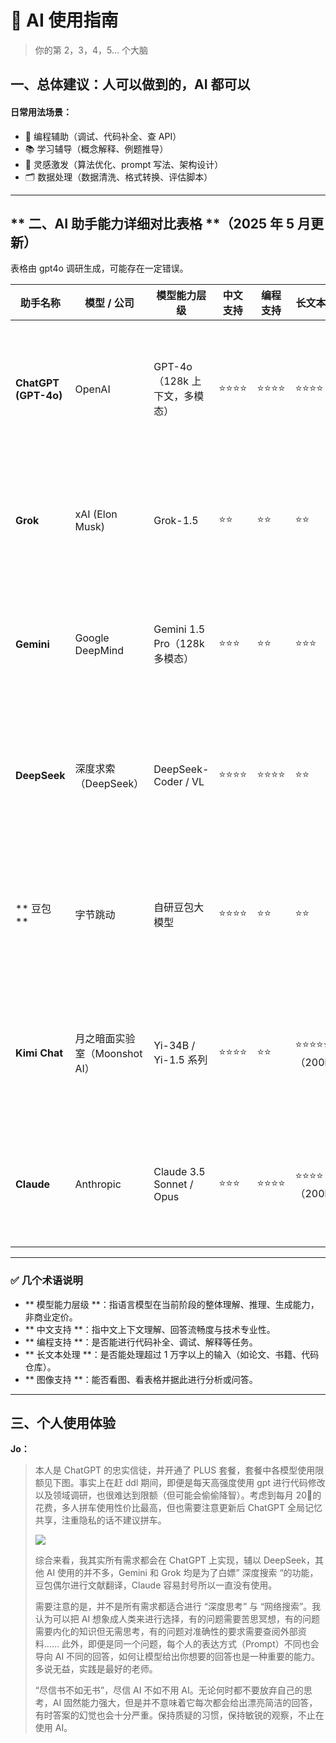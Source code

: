 # 🧠 AI 使用指南

> 你的第 2，3，4，5... 个大脑

## 一、总体建议：人可以做到的，AI 都可以

#### 日常用法场景：

- 🔧 编程辅助（调试、代码补全、查 API）
- 📚 学习辅导（概念解释、例题推导）
- 🧠 灵感激发（算法优化、prompt 写法、架构设计）
- 🗂 数据处理（数据清洗、格式转换、评估脚本）

---

## ** 二、AI 助手能力详细对比表格 **（2025 年 5 月更新）

表格由 gpt4o 调研生成，可能存在一定错误。

| 助手名称             | 模型 / 公司                     | 模型能力层级                 | 中文支持 | 编程支持 | 长文本处理          | 图像支持       | 优势亮点                                              | 明显劣势                               | 是否付费      | 推荐用途                          |
| -------------------- | ----------------------------- | ---------------------------- | -------- | -------- | ------------------- | -------------- | ----------------------------------------------------- | -------------------------------------- | ------------- | --------------------------------- |
| **ChatGPT (GPT-4o)** | OpenAI                        | GPT-4o（128k 上下文，多模态） | ⭐⭐⭐⭐ | ⭐⭐⭐⭐ | ⭐⭐⭐⭐            | ✅ 多模态强    | 多轮对话稳定，代码 / 写作表现优异，图表和视觉输入支持好 | 免费版模型弱，中文稍有 “AI 味”           | ✅（Plus）    | 编程开发、论文写作、图文数据分析  |
| **Grok**             | xAI (Elon Musk)               | Grok-1.5                     | ⭐⭐     | ⭐⭐     | ⭐⭐                | ❌             | Twitter/X 深度集成，网络信息总结能力强                | 编程弱、不能处理复杂推理               | ❌（免费）    | 数据总结、舆情分析、趋势追踪      |
| **Gemini**           | Google DeepMind               | Gemini 1.5 Pro（128k 多模态） | ⭐⭐⭐   | ⭐⭐     | ⭐⭐⭐              | ✅ 图像 / 文档强 | 图文理解能力最强，支持浏览器搜索，适合学术辅助        | 编程能力不稳定，接口体验略逊           | ❌（免费）    | 图文总结、学术报告、网页分析      |
| **DeepSeek**         | 深度求索（DeepSeek）          | DeepSeek-Coder / VL          | ⭐⭐⭐⭐ | ⭐⭐⭐⭐ | ⭐⭐                | ✅（VL）       | 中文代码生成强，文档感知良好，开发者体验类 GPT         | 英文表现弱，部分多模态功能未开放       | ❌（免费）    | 中文编程、开发助手、技术文档生成  |
| ** 豆包 **             | 字节跳动                      | 自研豆包大模型               | ⭐⭐⭐⭐ | ⭐⭐     | ⭐⭐                | ❌             | 中文语境自然，语气亲切，适合非技术类用户              | 专业知识不足，编程 / 推理任务表现弱      | ❌（免费）    | 日常问答、知识问询、课程笔记生成  |
| **Kimi Chat**        | 月之暗面实验室（Moonshot AI） | Yi-34B / Yi-1.5 系列          | ⭐⭐⭐⭐ | ⭐⭐     | ⭐⭐⭐⭐⭐（200k+） | ❌             | 超长上下文支持（>200k），长文处理第一，中文表达自然   | 英文不稳定，缺乏多模态能力             | ❌（免费）    | 长文阅读、合同 / 论文理解、摘要生成 |
| **Claude**           | Anthropic                     | Claude 3.5 Sonnet / Opus     | ⭐⭐⭐   | ⭐⭐⭐⭐ | ⭐⭐⭐⭐（200k）    | ✅（部分模型） | 推理强，表达清晰自然，适合结构化输入任务              | 国内需代理，中文表达弱于 GPT / DeepSeek | ✅（Pro/Max） | 高级写作、结构理解、分析推理      |

---

### ✅ 几个术语说明

- ** 模型能力层级 **：指语言模型在当前阶段的整体理解、推理、生成能力，非商业定价。
- ** 中文支持 **：指中文上下文理解、回答流畅度与技术专业性。
- ** 编程支持 **：是否能进行代码补全、调试、解释等任务。
- ** 长文本处理 **：是否能处理超过 1 万字以上的输入（如论文、书籍、代码仓库）。
- ** 图像支持 **：能否看图、看表格并据此进行分析或问答。

---

## 三、个人使用体验

**Jo：**

> 本人是 ChatGPT 的忠实信徒，并开通了 PLUS 套餐，套餐中各模型使用限额见下图。事实上在赶 ddl 期间，即便是每天高强度使用 gpt 进行代码修改以及领域调研，也很难达到限额（但可能会偷偷降智）。考虑到每月 20🔪的花费，多人拼车使用性价比最高，但也需要注意更新后 ChatGPT 全局记忆共享，注重隐私的话不建议拼车。
>
> ![](<../../assets/image (12).png>)
>
> 综合来看，我其实所有需求都会在 ChatGPT 上实现，辅以 DeepSeek，其他 AI 使用的并不多，Gemini 和 Grok 均是为了白嫖” 深度搜索 “的功能，豆包偶尔进行文献翻译，Claude 容易封号所以一直没有使用。
>
> 需要注意的是，并不是所有需求都适合进行 “深度思考” 与 “网络搜索”。我认为可以把 AI 想象成人类来进行选择，有的问题需要苦思冥想，有的问题需要内化的知识但无需思考，有的问题对准确性的要求需要查阅外部资料…… 此外，即便是同一个问题，每个人的表达方式（Prompt）不同也会导向 AI 不同的回答，如何让模型给出你想要的回答也是一种重要的能力。多说无益，实践是最好的老师。
>
> “尽信书不如无书”，尽信 AI 不如不用 AI。无论何时都不要放弃自己的思考，AI 固然能力强大，但是并不意味着它每次都会给出漂亮简洁的回答，有时答案的幻觉也会十分严重。保持质疑的习惯，保持敏锐的观察，不止在使用 AI。

